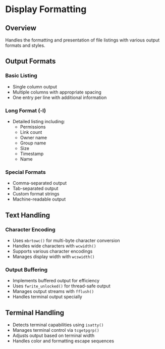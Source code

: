 # Display Formatting

## Overview
Handles the formatting and presentation of file listings with various output formats and styles.

## Output Formats

### Basic Listing
- Single column output
- Multiple columns with appropriate spacing
- One entry per line with additional information

### Long Format (-l)
- Detailed listing including:
  - Permissions
  - Link count
  - Owner name
  - Group name
  - Size
  - Timestamp
  - Name

### Special Formats
- Comma-separated output
- Tab-separated output
- Custom format strings
- Machine-readable output

## Text Handling

### Character Encoding
- Uses `mbrtowc()` for multi-byte character conversion
- Handles wide characters with `wcwidth()`
- Supports various character encodings
- Manages display width with `wcswidth()`

### Output Buffering
- Implements buffered output for efficiency
- Uses `fwrite_unlocked()` for thread-safe output
- Manages output streams with `fflush()`
- Handles terminal output specially

## Terminal Handling
- Detects terminal capabilities using `isatty()`
- Manages terminal control via `tcgetpgrp()`
- Adjusts output based on terminal width
- Handles color and formatting escape sequences 